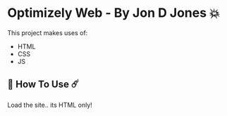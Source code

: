 # Optimizely Web - By Jon D Jones 💥

This project makes uses of:

- HTML
- CSS
- JS

## 👾 How To Use ☄️

Load the site.. its HTML only!
